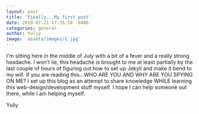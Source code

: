 ```yaml
---
layout: post
title: 'Finally...My first post'
date: 2019-07-21 17:35:58 -0400
categories: general
author: Yuliy
image: 'assets/images/1.jpg'
---
```


I'm sitting here in the middle of July with a bit of a fever and a really strong headache. I won't lie, this headache is brought to me at least partially by the last couple of hours of figuring out how to set up Jekyll and make it bend to my will. If you are reading this...WHO ARE YOU AND WHY ARE YOU SPYING ON ME? I set up this blog as an attempt to share knowledge WHILE learning this web-design/development stuff myself. I hope I can help someone out there, while I am helping myself.

Yuliy
